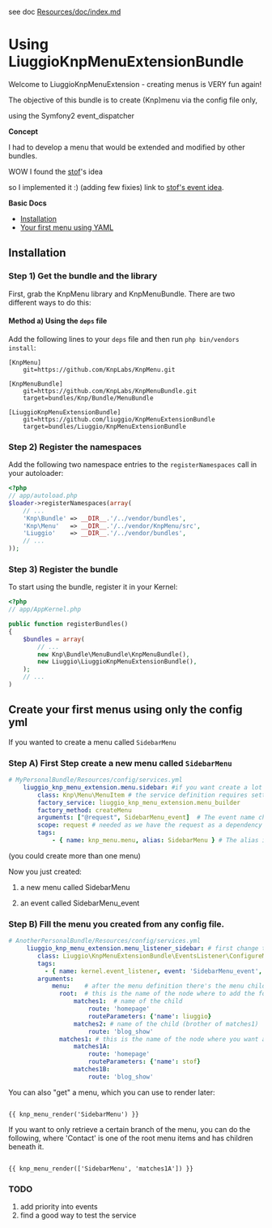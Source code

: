 
see doc [Resources/doc/index.md](https://github.com/liuggio/KnpMenuExtensionBundle/blob/master/Resources/doc/index.md)


Using LiuggioKnpMenuExtensionBundle
===================

Welcome to LiuggioKnpMenuExtension  - creating menus is VERY fun again!


The objective of this bundle is to create (Knp)menu via the config file only,

using the Symfony2 event_dispatcher 

**Concept**

I had to develop a menu that would be extended and modified by other bundles.

WOW I found the [stof](https://github.com/stof)'s idea 

so I implemented it :) (adding few fixies) link to [stof's event idea](https://github.com/KnpLabs/KnpMenuBundle/pull/98).


**Basic Docs**

* [Installation](#installation)
* [Your first menu using YAML](#first-menu)

<a name="installation"></a>

## Installation

### Step 1) Get the bundle and the library

First, grab the KnpMenu library and KnpMenuBundle. There are two different ways
to do this:

#### Method a) Using the `deps` file

Add the following lines to your  `deps` file and then run `php bin/vendors
install`:

```
[KnpMenu]
    git=https://github.com/KnpLabs/KnpMenu.git

[KnpMenuBundle]
    git=https://github.com/KnpLabs/KnpMenuBundle.git
    target=bundles/Knp/Bundle/MenuBundle

[LiuggioKnpMenuExtensionBundle]
    git=https://github.com/liuggio/KnpMenuExtensionBundle
    target=bundles/Liuggio/KnpMenuExtensionBundle

```


### Step 2) Register the namespaces

Add the following two namespace entries to the `registerNamespaces` call
in your autoloader:

``` php
<?php
// app/autoload.php
$loader->registerNamespaces(array(
    // ...
    'Knp\Bundle' => __DIR__.'/../vendor/bundles',
    'Knp\Menu'   => __DIR__.'/../vendor/KnpMenu/src',
    'Liuggio'    => __DIR__.'/../vendor/bundles',
    // ...
));
```

### Step 3) Register the bundle

To start using the bundle, register it in your Kernel:

``` php
<?php
// app/AppKernel.php

public function registerBundles()
{
    $bundles = array(
        // ...
        new Knp\Bundle\MenuBundle\KnpMenuBundle(),
        new Liuggio\LiuggioKnpMenuExtensionBundle(),
    );
    // ...
)
``` 

<a name="first-menu"></a>

## Create your first menus using only the config yml

If you wanted to create a menu called `SidebarMenu`

### Step A) First Step create a new menu called `SidebarMenu`


``` yaml
# MyPersonalBundle/Resources/config/services.yml
    liuggio_knp_menu_extension.menu.sidebar: #if you want create a lot of menu change this line 
        class: Knp\Menu\MenuItem # the service definition requires setting the class
        factory_service: liuggio_knp_menu_extension.menu_builder
        factory_method: createMenu
        arguments: ["@request", SidebarMenu_event]  # The event name change it if create another menu
        scope: request # needed as we have the request as a dependency here
        tags:
            - { name: knp_menu.menu, alias: SidebarMenu } # The alias is what is used to retrieve the menu
```

(you could create more than one menu)

Now you just created:

1. a new menu called SidebarMenu

2. an event called SidebarMenu_event

### Step B) Fill the menu you created from any config file.

``` yaml
# AnotherPersonalBundle/Resources/config/services.yml
     liuggio_knp_menu_extension.menu_listener_sidebar: # first change the menu name
        class: Liuggio\KnpMenuExtensionBundle\EventsListener\ConfigureMenuListener
        tags:
          - { name: kernel.event_listener, event: 'SidebarMenu_event', method: onMenuConfigure } # second change the event created previously
        arguments:
            menu:    # after the menu definition there's the menu children to add
              root:  # this is the name of the node where to add the following children
                  matches1:  # name of the child
                      route: 'homepage'
                      routeParameters: {'name': liuggio}
                  matches2: # name of the child (brother of matches1)
                      route: 'blog_show'
              matches1: # this is the name of the node where you want add the following children (so below matches2)
                  matches1A:
                      route: 'homepage'
                      routeParameters: {'name': stof}
                  matches1B:
                      route: 'blog_show'
``` 

You can also "get" a menu, which you can use to render later:

```jinja

{{ knp_menu_render('SidebarMenu') }}
```

If you want to only retrieve a certain branch of the menu, you can do the
following, where 'Contact' is one of the root menu items and has children
beneath it.

```jinja

{{ knp_menu_render(['SidebarMenu', 'matches1A']) }}

``` 


### TODO

1. add priority into events
2. find a good way to test the service
